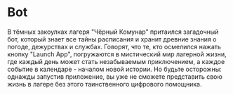# Bot

В тёмных закоулках лагеря "Чёрный Комунар" притаился загадочный бот, который знает все тайны расписания и хранит древние знания о погоде, дежурствах и службах. Говорят, что те, кто осмелился нажать кнопку "Launch App", погружаются в мистический мир лагерной жизни, где каждый день может стать незабываемым приключением, а каждое событие в календаре - началом новой истории. Но будьте осторожны: однажды запустив приложение, вы уже не сможете представить свою жизнь в лагере без этого таинственного цифрового помощника.
